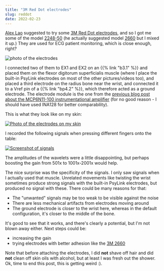 ```yaml
---
title: "3M Red Dot electrodes"
slug: reddot
date: 2022-02-23
---
```


[Alex Lao](http://www.voltagedivide.com/) suggested to try some [3M Red Dot electrodes](http://www.voltagedivide.com/), and so I got me some of the model [2248-50](https://www.3m.com/3M/en_US/p/d/v000154363/) (he actually suggested model [2660](https://www.3m.com/3M/en_US/p/d/b00037638/) but I mixed it up.)  They are used for ECG patient monitoring, which is close enough, right?

![photo of the electrodes](/img/blog/2022-02-23_trodes.jpg)

I connected two of them to EX1 and EX2 on an {{% link "b3.1" %}} and placed them on the flexor digitorum superficialis muscle (where I place the built-in PsyLink electrodes on most of the other pictures/videos too), and placed a third electrode on the radius bone near the wrist, and connected it to a Vref pin of a {{% link "bp4.2" %}}, which therefore acted as a ground electrode.  The electrode module is the one from the [previous blog post about the MCP6N11-100 instrumentational amplifier](/blog/mcp6n11) (for no good reason - I should have used INA128 for better comparability).

This is what they look like on my skin:

[![Photo of the electrodes on my skin](/img/blog/2022-02-23_trodes_wearing.jpg)](/img/blog/2022-02-23_trodes_wearing.jpg)

I recorded the following signals when pressing different fingers onto the table:

[![Screenshot of signals](/img/blog/2022-02-23_trode_signals.png)](/img/blog/2022-02-23_trode_signals.png)

The amplitudes of the wavelets were a little disappointing, but perhaps boosting the gain from 501x to 1001x-2001x would help.

The nice surprise was the specificity of the signals.  I only saw signals when I actually used that muscle.  Unrelated movements like twisting the wrist sometimes produce strong signals with the built-in PsyLink electrodes, but produced no signal with these.  There could be many reasons for that:

- The "unwanted" signals may be too weak to be visible against the noise
- There are less mechanical artifacts from electrodes moving around
- The ground electrode is closer to the wrist here, whereas in the default configuration, it's closer to the middle of the bone.

It's good to see that it works, and there's clearly a potential, but I'm not blown away either.  Next steps could be:

- increasing the gain
- trying electrodes with better adhesion like the [3M 2660](https://www.3m.com/3M/en_US/p/d/b00037638/)

Note that before attaching the electrodes, I did **not** shave off hair and did **not** clean off skin oils with alcohol, but at least I was fresh out the shower.  Ok, time to end this post, this is getting weird :).
